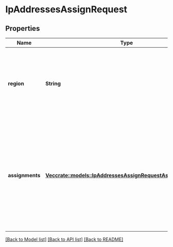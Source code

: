 # IpAddressesAssignRequest

## Properties

Name | Type | Description | Notes
------------ | ------------- | ------------- | -------------
**region** | **String** | The ID of the Region in which these assignments are to take place. All IPs and Linodes must exist in this Region.  | 
**assignments** | [**Vec<crate::models::IpAddressesAssignRequestAssignmentsInner>**](IPAddressesAssignRequest_assignments_inner.md) | The list of assignments to make. You must have read_write access to all IPs being assigned and all Linodes being assigned to in order for the assignments to succeed.  | 

[[Back to Model list]](../README.md#documentation-for-models) [[Back to API list]](../README.md#documentation-for-api-endpoints) [[Back to README]](../README.md)


